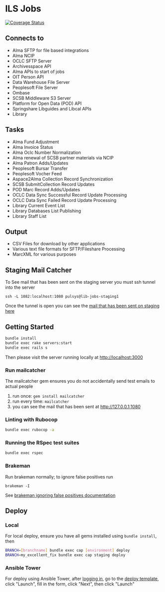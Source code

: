 # ILS Jobs

[![Coverage Status](https://coveralls.io/repos/github/pulibrary/lib_jobs/badge.svg?branch=main)](https://coveralls.io/github/pulibrary/lib_jobs?branch=main)

## Connects to
  * Alma SFTP for file based integrations
  * Alma NCIP 
  * OCLC SFTP Server
  * Archivesspace API
  * Alma APIs to start of jobs
  * OIT Person API
  * Data Warehouse File Server
  * Peoplesoft File Server
  * Ombase
  * SCSB Middleware S3 Server
  * Platform for Open Data (POD) API
  * Springshare Libguides and Libcal APIs
  * Library 

## Tasks
  * Alma Fund Adjustment
  * Alma Invoice Status
  * Alma Oclc Number Normalization
  * Alma renewal of SCSB partner materials via NCIP
  * Alma Patron Adds/Updates
  * Peoplesoft Bursar Transfer
  * Peoplesoft Vocher Feed
  * Aspace2Alma Collection Record Synchronization
  * SCSB SubmitCollection Record Updates
  * POD Marc Record Adds/Updates
  * OCLC Data Sync Successful Record Update Processing
  * OCLC Data Sync Failed Record Update Processing
  * Library Current Event List
  * Library Databases List Publishing
  * Library Staff List 

## Output
  * CSV Files for download by other applications
  * Various text file formats for SFTP/Fileshare Processing
  * MarcXML for various purposes

## Staging Mail Catcher
To See mail that has been sent on the staging server you must ssh tunnel into the server

    ssh -L 1082:localhost:1080 pulsys@lib-jobs-staging1

Once the tunnel is open you can see the [mail that has been sent on staging here](http://localhost:1082)

## Getting Started

```bash
bundle install
bundle exec rake servers:start
bundle exec rails s
```

Then please visit the server running locally at [http://localhost:3000](http://localhost:3000)

### Run mailcatcher 
The mailcatcher gem ensures you do not accidentally send test emails to actual people

1. run once: `gem install mailcatcher`
1. run every time: `mailcatcher`
1. you can see the mail that has been sent at http://127.0.0.1:1080

### Linting with Rubocop

```bash
bundle exec rubocop -a
```

### Running the RSpec test suites

```bash
bundle exec rspec
```

### Brakeman

Run brakeman normally; to ignore false positives run

`brakeman -I`

See [brakeman ignoring false positives documentation](https://brakemanscanner.org/docs/ignoring_false_positives/)

## Deploy
### Local
For local deploy, ensure you have all gems installed using `bundle install`, then

```bash
BRANCH=[branchname] bundle exec cap [environment] deploy
BRANCH=my_excellent_fix bundle exec cap staging deploy
```
### Ansible Tower
For deploy using Ansible Tower, after [logging in](https://ansible-tower.princeton.edu/#/login), go to the [deploy template](https://ansible-tower.princeton.edu/#/templates/job_template/13/details), click "Launch", fill in the form, click "Next", then click "Launch"
